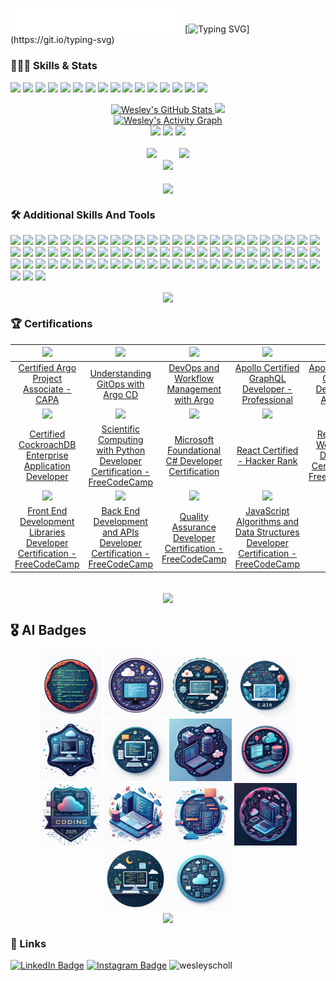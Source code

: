 <img src="https://github.com/wesleyscholl/wesleyscholl/blob/main/banner.svg" width="275" /> [![Typing SVG](https://readme-typing-svg.demolab.com?font=Fira+Code&size=28&pause=2000&color=61DAFB&center=true&vCenter=true&random=false&width=550&height=50&letterSpacing=-1px&lines=Welcome+to+my+GitHub!;I'm+a+US+Marine-turned-coder+🪖;I'm+passionate+about+automation,;Learning+about+new+technologies...;and+building+killer+apps+💻;Some+people+call+me:;A+problem-solving+machine,;An+avid+musician+🎸,;and+a+coding+Rock+Star+👨🏻‍💻;Currently+building+the+future...;+at+Total+Wine+%26+More+🍷;Let's+build+something...👷🏻‍♂️;amazing+together,;and+maybe+jam+out+after!+🎶;)](https://git.io/typing-svg)


### 👨🏻‍💻 Skills & Stats 

![](https://img.shields.io/badge/Code-JavaScript-informational?style=flat&logo=JavaScript&logoColor=white&color=194A6A) ![](https://img.shields.io/badge/Code-React-informational?style=flat&logo=react&logoColor=white&color=194A6A) ![](https://img.shields.io/badge/Code-TypeScript-informational?style=flat&logo=TypeScript&logoColor=white&color=254A6A) ![](https://img.shields.io/badge/Code-Node.JS-informational?style=flat&logo=nodedotjs&logoColor=white&color=254A6A) ![](https://img.shields.io/badge/Workflows-Argo-informational?style=flat&logo=argo&logoColor=white&color=35607E) ![](https://img.shields.io/badge/Workflows-GitHub-informational?style=flat&logo=github&logoColor=white&color=35607E) ![](https://img.shields.io/badge/Code-GraphQL-informational?style=flat&logo=graphql&logoColor=white&color=40607E) ![](https://img.shields.io/badge/Code-ApolloGraphQL-informational?style=flat&logo=apollographql&logoColor=white&color=40607E) ![](https://img.shields.io/badge/Code-CSharp-informational?style=flat&logo=csharp&logoColor=white&color=4887AB) ![](https://img.shields.io/badge/Code-.NET-informational?style=flat&logo=dotnet&logoColor=white&color=4887AB) ![](https://img.shields.io/badge/Code-CockroachDB-informational?style=flat&logo=cockroachlabs&logoColor=white&color=6087AB) ![](https://img.shields.io/badge/Code-Cucumber-informational?style=flat&logo=cucumber&logoColor=white&color=6087AB) ![](https://img.shields.io/badge/Code-YAML-informational?style=flat&logo=yaml&logoColor=white&color=7487AB) ![](https://img.shields.io/badge/Code-ReactNative-informational?style=flat&logo=React&logoColor=white&color=7487AB) ![](https://img.shields.io/badge/Code-Go-informational?style=flat&logo=go&logoColor=white&color=77C7D9) ![](https://img.shields.io/badge/Code-ShellScript-informational?style=flat&logo=gnubash&logoColor=white&color=77C7D9)

<div class="flex-container"><!-- .element: style="display: flex; flex-direction: row;" -->
   <div align=center>
<a href="https://github.com/wesleyscholl"><img src="https://github-readme-stats.vercel.app/api?username=wesleyscholl&show_icons=true&count_private=true&bg_color=20232A&theme=react&card_width=400&rank_icon=github" alt="Wesley's GitHub Stats" />
</a> <a href="https://github.com/wesleyscholl"><img src="https://github-readme-streak-stats.herokuapp.com?user=wesleyscholl&theme=react&bg_color=20232A&card_width=400" /></a>
      </div>
</div>

<div align=center>
<a href="https://github.com/wesleyscholl"><img alt="Wesley's Activity Graph" src="https://github-readme-activity-graph.vercel.app/graph/?username=wesleyscholl&bg_color=20232A&color=62DAFB&line=62DAFB&point=FFFFFF&height=250&radius=5"/></a>
   </div>
   
<div class="flex-container" align=center><!-- .element: style="display: flex; flex-direction: row;" -->
<img src="https://ssr-contributions-svg.vercel.app/_/wesleyscholl?chart=calendar&format=svg&weeks=8&theme=cyan&dark=true" />

<img src="https://ssr-contributions-svg.vercel.app/_/wesleyscholl?chart=3dbar&flatten=1&animation=mess&animation_duration=6&animation_loop=true&weeks=8&theme=cyan&format=svg&dark=true" />

<img src="https://ssr-contributions-svg.vercel.app/_/wesleyscholl?chart=3dbar&flatten=1&animation=wave&animation_duration=5&animation_delay=0.06&animation_amplitude=24&animation_frequency=0.1&animation_wave_center=0_3&weeks=8&theme=cyan&format=svg" />
</div>
<br>
<div class="flex-container" align=center>

<div class="flex-container" align=top>
   <a href="https://stats.hyochan.dev/en/stats/wesleyscholl"><img src="https://stats.hyochan.dev/api/github-stats?login=wesleyscholl" width="500" /></a>
   &ensp; &ensp; &ensp;
   <img src="https://github-readme-stats.vercel.app/api/top-langs/?username=wesleyscholl&bg_color=20232A&color=62DAFB&line=62DAFB&point=FFFFFF&radius=5&title_color=62dafb&text_color=E5E5E5" />
</div>
   
<!-- <img src="https://wakatime.com/share/@wesleyscholl/4726c96b-2f1c-48cb-9879-7e569bd367fc.svg" height="300" width="400" /> -->
</div>
<div class="flex-container" align=center>
<img src="https://github-profile-trophy.vercel.app/?username=wesleyscholl&theme=algolia&no-bg=true&no-frame=true&title=Stars,Followers,MultiLanguage,Commits,Repositories,Stars,PullRequest,Issues" />
</div>
<br>

<div class="flex-container" align=center>
<a href="https://github.com/wesleyscholl"><img align="center" src="https://github.com/user-attachments/assets/8b9b9f2d-6419-4760-b5cd-e1a0608064da" width="100"></a>
</div>

### 🛠️ Additional Skills And Tools

![](https://img.shields.io/badge/Code-MongoDB-informational?style=flat&logo=MongoDB&logoColor=white&color=77C7D9)
![](https://img.shields.io/badge/Code-HTML5-informational?style=flat&logo=html5&logoColor=white&color=77C7D9)
![](https://img.shields.io/badge/Code-Express-informational?style=flat&logo=express&logoColor=white&color=77C7D9)
![](https://img.shields.io/badge/Code-iOS-informational?style=flat&logo=ios&logoColor=white&color=77C7D9)
![](https://img.shields.io/badge/Code-Android-informational?style=flat&logo=android&logoColor=white&color=77C7D9)
![](https://img.shields.io/badge/Code-Redux-informational?style=flat&logo=Redux&logoColor=white&color=72C0D3)
![](https://img.shields.io/badge/Style-CSS-informational?style=flat&logo=css3&logoColor=white&color=72C0D3)
![](https://img.shields.io/badge/Tools-Expo-informational?style=flat&logo=expo&logoColor=white&color=72C0D3)
![](https://img.shields.io/badge/Code-Web3.JS-informational?style=flat&logo=web3dotjs&logoColor=white&color=72C0D3)
![](https://img.shields.io/badge/Code-Solidity-informational?style=flat&logo=solidity&logoColor=white&color=72C0D3)
![](https://img.shields.io/badge/Code-Python-informational?style=flat&logo=python&logoColor=white&color=72C0D3)
![](https://img.shields.io/badge/Code-PHP-informational?style=flat&logo=php&logoColor=white&color=72C0D3)
![](https://img.shields.io/badge/Tools-AndroidStudio-informational?style=flat&logo=androidstudio&logoColor=white&color=72C0D3)
![](https://img.shields.io/badge/Tools-GooglePlay-informational?style=flat&logo=googleplay&logoColor=white&color=6CB8CC)
![](https://img.shields.io/badge/Tools-AppStore-informational?style=flat&logo=appstore&logoColor=white&color=6CB8CC)
![](https://img.shields.io/badge/Style-Tailwind-informational?style=flat&logo=Tailwind-CSS&logoColor=white&color=6CB8CC)
![](https://img.shields.io/badge/Style-Sass-informational?style=flat&logo=Sass&logoColor=white&color=6CB8CC)
![](https://img.shields.io/badge/Test-Jest-informational?style=flat&logo=jest&logoColor=white&color=6CB8CC)
![](https://img.shields.io/badge/Tools-NPM-informational?style=flat&logo=npm&logoColor=white&color=60A8BE)
![](https://img.shields.io/badge/Tools-Yarn-informational?style=flat&logo=yarn&logoColor=white&color=60A8BE)
![](https://img.shields.io/badge/Tools-Postman-informational?style=flat&logo=Postman&logoColor=white&color=60A8BE)
![](https://img.shields.io/badge/Tools-GitHub-informational?style=flat&logo=GitHub&logoColor=white&color=60A8BE)
![](https://img.shields.io/badge/Tools-Docker-informational?style=flat&logo=docker&logoColor=white&color=60A8BE)
![](https://img.shields.io/badge/Code-JSON-informational?style=flat&logo=json&logoColor=white&color=5499B0)
![](https://img.shields.io/badge/Tools-XCode-informational?style=flat&logo=xcode&logoColor=white&color=5499B0)
![](https://img.shields.io/badge/Tools-CreateReactApp-informational?style=flat&logo=createreactapp&logoColor=white&color=5499B0)
![](https://img.shields.io/badge/Tools-Jira-informational?style=flat&logo=jira&logoColor=white&color=5499B0)
![](https://img.shields.io/badge/Code-.ENV-informational?style=flat&logo=.env&logoColor=white&color=5499B0)
![](https://img.shields.io/badge/Tools-AzureDevops-informational?style=flat&logo=azuredevops&logoColor=white&color=4889A2)
![](https://img.shields.io/badge/Tools-Jenkins-informational?style=flat&logo=jenkins&logoColor=white&color=4889A2)
![](https://img.shields.io/badge/Tools-OpenAI-informational?style=flat&logo=openai&logoColor=white&color=4889A2)
![](https://img.shields.io/badge/Tools-PostgreSQL-informational?style=flat&logo=postgresql&logoColor=white&color=4889A2)
![](https://img.shields.io/badge/Tools-MicrosoftAzure-informational?style=flat&logo=microsoftazure&logoColor=white&color=4889A2)
![](https://img.shields.io/badge/Tools-VisualStudioCode-informational?style=flat&logo=visualstudiocode&logoColor=white&color=3D7A94)
![](https://img.shields.io/badge/Tools-VisualStudio-informational?style=flat&logo=visualstudio&logoColor=white&color=3D7A94)
![](https://img.shields.io/badge/Tools-VisualStudio-informational?style=flat&logo=visualstudio&logoColor=white&color=3D7A94)
![](https://img.shields.io/badge/Tools-GoogleBard-informational?style=flat&logo=googlebard&logoColor=white&color=3D7A94) 
![](https://img.shields.io/badge/Tools-GoogleAppsScript-informational?style=flat&logo=googleappsscript&logoColor=white&color=3D7A94) 
![](https://img.shields.io/badge/Tools-GoogleColab-informational?style=flat&logo=googlecolab&logoColor=white&color=316A86)
![](https://img.shields.io/badge/Tools-Confluence-informational?style=flat&logo=confluence&logoColor=white&color=316A86)
![](https://img.shields.io/badge/Tools-Rancher-informational?style=flat&logo=rancher&logoColor=white&color=316A86)
![](https://img.shields.io/badge/Tools-Kubernetes-informational?style=flat&logo=kubernetes&logoColor=white&color=316A86)
![](https://img.shields.io/badge/Tools-styled-components-informational?style=flat&logo=styledcomponents&logoColor=white&color=316A86)
![](https://img.shields.io/badge/Tools-Swagger-informational?style=flat&logo=swagger&logoColor=white&color=255A78)
![](https://img.shields.io/badge/Tools-Invision-informational?style=flat&logo=invision&logoColor=white&color=255A78)
![](https://img.shields.io/badge/Tools-Figma-informational?style=flat&logo=figma&logoColor=white&color=255A78)
![](https://img.shields.io/badge/Tools-WebdriverIO-informational?style=flat&logo=webdriverio&logoColor=white&color=255A78)
![](https://img.shields.io/badge/Tools-Puppeteer-informational?style=flat&logo=puppeteer&logoColor=white&color=255A78)
![](https://img.shields.io/badge/Tools-GithubCopilot-informational?style=flat&logo=githubcopilot&logoColor=white&color=194A6A)
![](https://img.shields.io/badge/Tools-SonarQube-informational?style=flat&logo=sonarqube&logoColor=white&color=194A6A)
![](https://img.shields.io/badge/Tools-Unicode-informational?style=flat&logo=unicode&logoColor=white&color=194A6A)
![](https://img.shields.io/badge/Tools-GoogleDocsAPI-informational?style=flat&logo=googledocs&logoColor=white&color=194A6A)
![](https://img.shields.io/badge/Tools-GoogleDriveAPI-informational?style=flat&logo=googledrive&logoColor=white&color=194A6A)
![](https://img.shields.io/badge/Tools-ZSH-informational?style=flat&logo=zsh&logoColor=white&color=194A6A)
![](https://img.shields.io/badge/Tools-DBeaver-informational?style=flat&logo=dbeaver&logoColor=white&color=194A6A)
![](https://img.shields.io/badge/Tools-Helm-informational?style=flat&logo=helm&logoColor=white&color=194A6A)
![](https://img.shields.io/badge/Tools-ArgoCD-informational?style=flat&logo=argo&logoColor=white&color=194A6A)
![](https://img.shields.io/badge/Tools-Vim-informational?style=flat&logo=vim&logoColor=white&color=194A6A)
![](https://img.shields.io/badge/Tools-UIkit-informational?style=flat&logo=uikit&logoColor=white&color=194A6A)
![](https://img.shields.io/badge/OS-Ubuntu-informational?style=flat&logo=ubuntu&logoColor=white&color=194A6A)
![](https://img.shields.io/badge/Tools-Splunk-informational?style=flat&logo=splunk&logoColor=white&color=194A6A)
![](https://img.shields.io/badge/Tools-Replit-informational?style=flat&logo=replit&logoColor=white&color=194A6A)
![](https://img.shields.io/badge/Tools-React-Router-informational?style=flat&logo=reactrouter&logoColor=white&color=194A6A)
![](https://img.shields.io/badge/Tools-Perplexity-informational?style=flat&logo=perplexity&logoColor=white&color=194A6A)
![](https://img.shields.io/badge/Tools-OpenAPI-informational?style=flat&logo=openapiinitiative&logoColor=white&color=194A6A)
![](https://img.shields.io/badge/Tools-nvm-informational?style=flat&logo=nvm&logoColor=white&color=194A6A)
![](https://img.shields.io/badge/Tools-NuGet-informational?style=flat&logo=nuget&logoColor=white&color=194A6A)
![](https://img.shields.io/badge/Tools-ngrok-informational?style=flat&logo=ngrok&logoColor=white&color=194A6A)
![](https://img.shields.io/badge/Tools-Mongoose-informational?style=flat&logo=mongoose&logoColor=white&color=194A6A)
![](https://img.shields.io/badge/Tools-K3s-informational?style=flat&logo=k3s&logoColor=white&color=194A6A)
![](https://img.shields.io/badge/Tools-JSON_Web_Tokens-informational?style=flat&logo=jsonwebtokens&logoColor=white&color=194A6A)
![](https://img.shields.io/badge/Tools-iTerm2-informational?style=flat&logo=iterm2&logoColor=white&color=194A6A)
![](https://img.shields.io/badge/Tools-Hugging_Face-informational?style=flat&logo=huggingface&logoColor=white&color=194A6A)
![](https://img.shields.io/badge/Tools-Homebrew-informational?style=flat&logo=homebrew&logoColor=white&color=194A6A)
![](https://img.shields.io/badge/Tools-ESLint-informational?style=flat&logo=eslint&logoColor=white&color=194A6A)
![](https://img.shields.io/badge/Tools-Elasticsearch-informational?style=flat&logo=elasticsearch&logoColor=white&color=194A6A)
![](https://img.shields.io/badge/Tools-Kafka-informational?style=flat&logo=apachekafka&logoColor=white&color=194A6A)
![](https://img.shields.io/badge/Tools-Django-informational?style=flat&logo=django&logoColor=white&color=194A6A)

<div class="flex-container" align=center>
   <a href="https://github.com/wesleyscholl"><img align="center" src="https://github.com/user-attachments/assets/4ec13214-0ca1-41f0-8999-351369beda0a" width="100" /></a>
</div>

### 🏆 Certifications

| <a href="https://www.credly.com/badges/7bf21552-b376-4631-b001-65575c021925/public_url"><img src="https://github.com/user-attachments/assets/4903359f-1c9f-44c3-b642-3f21f99f6f5f" width="250" /></a> | <a href="https://www.credential.net/5b685517-a40f-4497-a3c9-91bcd77da76e#gs.duvhjy"><img src="https://github.com/user-attachments/assets/786a66a5-9184-4455-a0c4-df48041eb840" width="250" /></a> | <a href="https://www.credly.com/badges/3911dca5-77bb-42fb-b752-ce685df7eb50/public_url"><img src="https://github.com/user-attachments/assets/a92b469f-a98d-478a-bf05-9ccf73ae8601" width="250" /></a> | <a href="https://www.apollographql.com/tutorials/certifications/68d39cb9-e21b-456c-a9bf-076aebc550b6"><img src="https://github.com/user-attachments/assets/fe213d33-9a0f-4a33-b777-57dd330b512f" width="250" /></a> | <a href="https://www.apollographql.com/tutorials/certifications/d5d3faa0-9b85-4c56-939c-426c3b70afa0"><img src="https://github.com/user-attachments/assets/fac4e00d-d17f-4881-adfe-72766c67d73e" width="250" /></a> |
|:--:|:--:|:--:|:--:|:--:|
| <a href="https://ti-user-certificates.s3.amazonaws.com/e0df7fbf-a057-42af-8a1f-590912be5460/cf0e7941-8689-4be2-bddb-86a030795102-wesley-scholl-4b153266-3570-4ea5-b071-752263b4700a-certificate.pdf">Certified Argo Project Associate - CAPA</a> | <a href="https://pdf.credential.net/nd1hrzih_1724081595225.pdf">Understanding GitOps with Argo CD</a>| <a href="https://www.credly.com/badges/3911dca5-77bb-42fb-b752-ce685df7eb50/public_url">DevOps and Workflow Management with Argo</a> | <a href="https://www.apollographql.com/tutorials/certifications/68d39cb9-e21b-456c-a9bf-076aebc550b6">Apollo Certified GraphQL Developer - Professional</a> | <a href="https://www.apollographql.com/tutorials/certifications/d5d3faa0-9b85-4c56-939c-426c3b70afa0">Apollo Certified GraphQL Developer - Associate</a> |
| <a href="https://university.cockroachlabs.com/certificates/6ae4c188a2db4c5b9f31bed2e4d7be8e"><img src="https://github.com/user-attachments/assets/eb52f0e1-1a0c-4e4a-9fc8-dd81d2dc62f2" width="250" /></a> | <a href="https://www.freecodecamp.org/certification/wesleyscholl/scientific-computing-with-python-v7"><img src="https://github.com/user-attachments/assets/a826a03b-8cb2-4f18-b5e0-8598b75d651d" width="250" /></a> | <a href="https://www.freecodecamp.org/certification/wesleyscholl/foundational-c-sharp-with-microsoft"><img src="https://github.com/user-attachments/assets/9e888a34-d767-4878-b94f-00436442e15e" width="250" /></a> | <a href="https://www.hackerrank.com/certificates/7eaae0d87b4f"><img src="https://github.com/user-attachments/assets/657b87d2-4414-4507-8d30-840aef8a81f9" width="250" /></a> | <a href="https://www.freecodecamp.org/certification/wesleyscholl/responsive-web-design"><img src="https://github.com/user-attachments/assets/a826a03b-8cb2-4f18-b5e0-8598b75d651d" width="250" /></a> |
| <a href="https://university.cockroachlabs.com/certificates/6ae4c188a2db4c5b9f31bed2e4d7be8e">Certified CockroachDB Enterprise Application Developer</a> | <a href="https://www.freecodecamp.org/certification/wesleyscholl/scientific-computing-with-python-v7">Scientific Computing with Python Developer Certification - FreeCodeCamp</a> | <a href="https://www.freecodecamp.org/certification/wesleyscholl/foundational-c-sharp-with-microsoft">Microsoft Foundational C# Developer Certification</a> | <a href="https://www.hackerrank.com/certificates/7eaae0d87b4f">React Certified - Hacker Rank</a> | <a href="https://www.freecodecamp.org/certification/wesleyscholl/responsive-web-design">Responsive Web Design Developer Certification - FreeCodeCamp</a> |
| <a href="https://www.freecodecamp.org/certification/wesleyscholl/front-end-development-libraries"><img src="https://github.com/user-attachments/assets/a826a03b-8cb2-4f18-b5e0-8598b75d651d" width="250" /></a> | <a href="https://www.freecodecamp.org/certification/wesleyscholl/back-end-development-and-apis"><img src="https://github.com/user-attachments/assets/a826a03b-8cb2-4f18-b5e0-8598b75d651d" width="250" /></a> | <a href="https://www.freecodecamp.org/certification/wesleyscholl/quality-assurance-v7"><img src="https://github.com/user-attachments/assets/a826a03b-8cb2-4f18-b5e0-8598b75d651d" width="250" /></a> | <a href="https://www.freecodecamp.org/certification/wesleyscholl/javascript-algorithms-and-data-structures"><img src="https://github.com/user-attachments/assets/a826a03b-8cb2-4f18-b5e0-8598b75d651d" width="250" /></a> |  |
| <a href="https://www.freecodecamp.org/certification/wesleyscholl/front-end-development-libraries">Front End Development Libraries Developer Certification - FreeCodeCamp</a> | <a href="https://www.freecodecamp.org/certification/wesleyscholl/back-end-development-and-apis">Back End Development and APIs Developer Certification - FreeCodeCamp</a> | <a href="https://www.freecodecamp.org/certification/wesleyscholl/quality-assurance-v7">Quality Assurance Developer Certification - FreeCodeCamp</a> | <a href="https://www.freecodecamp.org/certification/wesleyscholl/javascript-algorithms-and-data-structures">JavaScript Algorithms and Data Structures Developer Certification - FreeCodeCamp</a> |  |
<br>

<div class="flex-container" align=center>
<a href="https://github.com/wesleyscholl"><img align="center" src="https://github.com/user-attachments/assets/8b9b9f2d-6419-4760-b5cd-e1a0608064da" width="100"></a>
</div>




## 🎖️ AI Badges

<div id="badges" class="flex-container" align=center>

<img src="https://raw.githubusercontent.com/wesleyscholl/wesleyscholl/main/badges/badge_1234.png" height="100" />
<img src="https://raw.githubusercontent.com/wesleyscholl/wesleyscholl/main/badges/badge_963.png" height="100" />
<img src="https://raw.githubusercontent.com/wesleyscholl/wesleyscholl/main/badges/badge_3599.png" height="100" />
<img src="https://raw.githubusercontent.com/wesleyscholl/wesleyscholl/main/badges/badge_4887.png" height="100" />
<img src="https://raw.githubusercontent.com/wesleyscholl/wesleyscholl/main/badges/badge_9473.png" height="100" />
<img src="https://raw.githubusercontent.com/wesleyscholl/wesleyscholl/main/badges/badge_5870.png" height="100" />
<img src="https://raw.githubusercontent.com/wesleyscholl/wesleyscholl/main/badges/badge_4599.png" height="100" />
<img src="https://raw.githubusercontent.com/wesleyscholl/wesleyscholl/main/badges/badge_2813.png" height="100" />
<img src="https://raw.githubusercontent.com/wesleyscholl/wesleyscholl/main/badges/badge_9497.png" height="100" />
<img src="https://raw.githubusercontent.com/wesleyscholl/wesleyscholl/main/badges/badge_2236.png" height="100" />
<img src="https://raw.githubusercontent.com/wesleyscholl/wesleyscholl/main/badges/badge_8968.png" height="100" />
<img src="https://raw.githubusercontent.com/wesleyscholl/wesleyscholl/main/badges/badge_2283.png" height="100" />
<img src="https://raw.githubusercontent.com/wesleyscholl/wesleyscholl/main/badges/badge_4852.png" height="100" />
<img src="https://raw.githubusercontent.com/wesleyscholl/wesleyscholl/main/badges/badge_2647.png" height="100" />
</div>

<div class="flex-container" align=center>
   <a href="https://github.com/wesleyscholl"><img align="center" src="https://github.com/user-attachments/assets/4ec13214-0ca1-41f0-8999-351369beda0a" width="100" /></a>
</div>

### 🔗 Links

[![LinkedIn Badge](https://img.shields.io/badge/LinkedIn-informational?style=flat&logo=linkedin&logoColor=white&color=194A6A)](https://www.linkedin.com/in/wesleyscholl/)
[![Instagram Badge](https://img.shields.io/badge/Instagram-informational?style=flat&logo=instagram&logoColor=white&color=6087AB)](https://www.instagram.com/gerard_west/)
<img src="https://komarev.com/ghpvc/?username=wesleyscholl&label=Profile%20views&color=77C7D9" alt="wesleyscholl" />
<br><br> 





